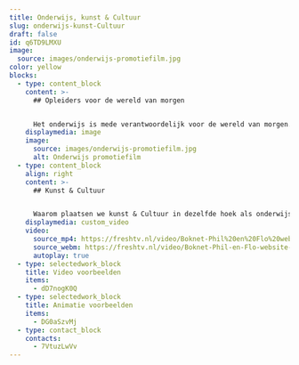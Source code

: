 ```yaml
---
title: Onderwijs, kunst & Cultuur
slug: onderwijs-kunst-Cultuur
draft: false
id: q6TD9LMXU
image:
  source: images/onderwijs-promotiefilm.jpg
color: yellow
blocks:
  - type: content_block
    content: >-
      ## Opleiders voor de wereld van morgen


      Het onderwijs is mede verantwoordelijk voor de wereld van morgen. Zij staan aan de basis van een nieuwe generatie die de wereld van morgen vormgeeft. Daarom zijn wij extra gemotiveerd om te werken voor deze fantastische branche. Om onze oplossingen zoals interactieve film of animaties in te zetten bij het verspreiden van onderwijs ideeen of de promotie van leergemeenschappen. Onze onderwijsspecialist is Sebastiaan, hij heeft de passie om jou te helpen bij het vormgeven van je ideeen. Bel Sebastiaan nu op 085 - 273 8331 om direct even vrijblijvend over de mogelijkheden te sparren.
    displaymedia: image
    image:
      source: images/onderwijs-promotiefilm.jpg
      alt: Onderwijs promotiefilm
  - type: content_block
    align: right
    content: >-
      ## Kunst & Cultuur


      Waarom plaatsen we kunst & Cultuur in dezelfde hoek als onderwijs? Wij denken dat de wereld van morgen alleen kan bestaan als er kunst en cultuur is. Zonder deze basis heeft de wereld geen visie. Kunst en cultuur wordt ook op scholen gegeven als vak. Wij helpen graag mee met de promotie van Kunst & Cultuur in Nederland. Dit kan op allerlei gebieden en wij denken graag mee met onze creatieve geesten om een interessante film of animatie te maken die het gevoel van kunst en cultuur goed overbrengt. Een film of animatie kan ook zelf kunst zijn. Of een interactieve vorm van kunst met onze fantastische interactieve films of virtual reality (360 graden) animatie films.
    displaymedia: custom_video
    video:
      source_mp4: https://freshtv.nl/video/Boknet-Phil%20en%20Flo%20website%20source.mp4
      source_webm: https://freshtv.nl/video/Boknet-Phil-en-Flo-website-source.webm
      autoplay: true
  - type: selectedwork_block
    title: Video voorbeelden
    items:
      - dD7nogK0Q
  - type: selectedwork_block
    title: Animatie voorbeelden
    items:
      - DG0aSzvMj
  - type: contact_block
    contacts:
      - 7VtuzLwVv
---
```

